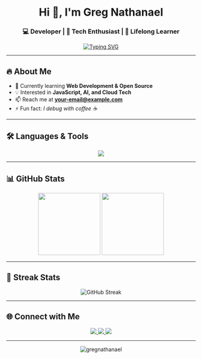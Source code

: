 <!-- Banner / Greeting -->
<h1 align="center">Hi 👋, I'm Greg Nathanael</h1>
<h3 align="center">💻 Developer | 🚀 Tech Enthusiast | 🌱 Lifelong Learner</h3>

<!-- Typing SVG -->
<p align="center">
  <a href="https://github.com/DenverCoder1/readme-typing-svg">
    <img src="https://readme-typing-svg.herokuapp.com?font=Fira+Code&pause=1000&color=00C9A7&center=true&vCenter=true&width=500&lines=Welcome+to+my+GitHub!;I+love+Coding+%26+Open+Source;Always+Learning+New+Things" alt="Typing SVG" />
  </a>
</p>

---

## 🔥 About Me
- 🌱 Currently learning **Web Development & Open Source**
- 💡 Interested in **JavaScript, AI, and Cloud Tech**
- 📫 Reach me at **your-email@example.com**
- ⚡ Fun fact: *I debug with coffee ☕*

---

## 🛠️ Languages & Tools
<p align="center">
  <img src="https://skillicons.dev/icons?i=js,ts,html,css,react,nextjs,tailwind,nodejs,express,python,java,mysql,postgres,git,github,docker,vscode" />
</p>

---

## 📊 GitHub Stats
<p align="center">
  <img src="https://github-readme-stats.vercel.app/api?username=gregnathanael&show_icons=true&theme=radical" height="165" />
  <img src="https://github-readme-stats.vercel.app/api/top-langs/?username=gregnathanael&layout=compact&theme=radical" height="165" />
</p>

---

## 🚀 Streak Stats
<p align="center">
  <img src="https://streak-stats.demolab.com?user=gregnathanael&theme=radical" alt="GitHub Streak" />
</p>

---

## 🌐 Connect with Me
<p align="center">
  <a href="https://linkedin.com/in/gregnathanael" target="_blank">
    <img src="https://img.shields.io/badge/LinkedIn-0077B5?style=for-the-badge&logo=linkedin&logoColor=white"/>
  </a>
  <a href="https://twitter.com/gregnathanael" target="_blank">
    <img src="https://img.shields.io/badge/Twitter-1DA1F2?style=for-the-badge&logo=twitter&logoColor=white"/>
  </a>
  <a href="mailto:your-email@example.com" target="_blank">
    <img src="https://img.shields.io/badge/Email-D14836?style=for-the-badge&logo=gmail&logoColor=white"/>
  </a>
</p>

---

<p align="center">
  <img src="https://komarev.com/ghpvc/?username=gregnathanael&label=Profile%20views&color=0e75b6&style=flat" alt="gregnathanael" />
</p>
